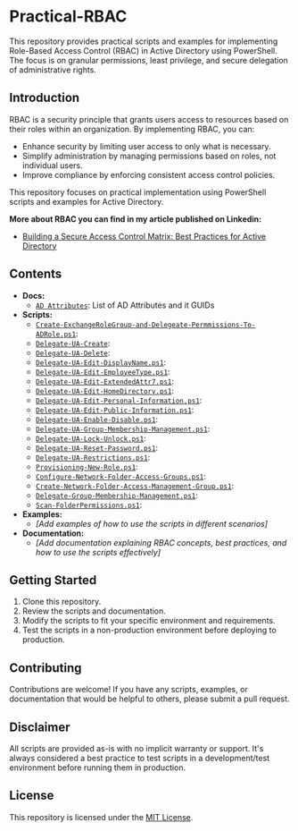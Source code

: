 # Practical-RBAC

This repository provides practical scripts and examples for implementing Role-Based Access Control (RBAC) in Active Directory using PowerShell. The focus is on granular permissions, least privilege, and secure delegation of administrative rights.

## Introduction

RBAC is a security principle that grants users access to resources based on their roles within an organization. By implementing RBAC, you can:

* Enhance security by limiting user access to only what is necessary.
* Simplify administration by managing permissions based on roles, not individual users.
* Improve compliance by enforcing consistent access control policies.

This repository focuses on practical implementation using PowerShell scripts and examples for Active Directory.

**More about RBAC you can find in my article published on Linkedin:**

- [Building a Secure Access Control Matrix: Best Practices for Active Directory](https://www.linkedin.com/pulse/building-secure-access-control-matrix-best-practices-active-zaikin-7gr4e)
>
## Contents

* **Docs:**
    * [`AD Attributes`](https://github.com/maxzaikin/Practical-RBAC/blob/main/AD%20Attributes/AD%20Attributes.md): List of AD Attributes and it GUIDs  
* **Scripts:**
    * [`Create-ExchangeRoleGroup-and-Delegeate-Permmissions-To-ADRole.ps1`](https://github.com/maxzaikin/Practical-RBAC/blob/main/Create-ExchangeRoleGroup-and-Delegeate-Permmissions-To-ADRole/Create-ExchangeRoleGroup-and-Delegeate-Permmissions-To-ADRole.ps1):
    * [`Delegate-UA-Create`](https://github.com/maxzaikin/Practical-RBAC/blob/main/Delegate-UA-Create/Delegate-UA-Create.ps1):
    * [`Delegate-UA-Delete`](https://github.com/maxzaikin/Practical-RBAC/blob/main/Delegate-UA-Delete/Delegate-UA-Delete.ps1):
    * [`Delegate-UA-Edit-DisplayName.ps1`](https://github.com/maxzaikin/Practical-RBAC/blob/main/Delegate-UA-Edit-DisplayName/Delegate-UA-Edit-DisplayName.ps1):
    * [`Delegate-UA-Edit-EmployeeType.ps1`](https://github.com/maxzaikin/Practical-RBAC/blob/main/Delegate-UA-Edit-EmployeeType/Delegate-UA-Edit-EmployeeType.ps1):
    * [`Delegate-UA-Edit-ExtendedAttr7.ps1`](https://github.com/maxzaikin/Practical-RBAC/blob/main/Delegate-UA-Edit-ExtendedAttrib/Delegate-UA-Edit-ExtendedAttr7.ps1):
    * [`Delegate-UA-Edit-HomeDirectory.ps1`](https://github.com/maxzaikin/Practical-RBAC/blob/main/Delegate-UA-Edit-HomeDirectory/Delegate-UA-Edit-HomeDirectory.ps1):
    * [`Delegate-UA-Edit-Personal-Information.ps1`](https://github.com/maxzaikin/Practical-RBAC/blob/main/Delegate-UA-Edit-Personal-Information/Delegate-UA-Edit-Personal-Information.ps1):
    * [`Delegate-UA-Edit-Public-Information.ps1`](https://github.com/maxzaikin/Practical-RBAC/blob/main/Delegate-UA-Edit-Public-Information/Delegate-UA-Edit-Public-Information.ps1):
    * [`Delegate-UA-Enable-Disable.ps1`](https://github.com/maxzaikin/Practical-RBAC/blob/main/Delegate-UA-Enable-Disable/Delegate-UA-Enable-Disable.ps1):
    * [`Delegate-UA-Group-Membership-Management.ps1`](https://github.com/maxzaikin/Practical-RBAC/blob/main/Delegate-UA-Group-Membership-Management/Delegate-UA-Group-Membership-Management.ps1):
    * [`Delegate-UA-Lock-Unlock.ps1`](https://github.com/maxzaikin/Practical-RBAC/blob/main/Delegate-UA-Lock-Unlock/Delegate-UA-Lock-Unlock.ps1):
    * [`Delegate-UA-Reset-Password.ps1`](https://github.com/maxzaikin/Practical-RBAC/blob/main/Delegate-UA-Reset-Password/Delegate-UA-Reset-Password.ps1):
    * [`Delegate-UA-Restrictions.ps1`](https://github.com/maxzaikin/Practical-RBAC/blob/main/Delegate-UA-Restrictions/Delegate-UA-Restrictions.ps1):
    * [`Provisioning-New-Role.ps1`](https://github.com/maxzaikin/Practical-RBAC/blob/main/Provisioning-New-Role/Provisioning-New-Role.ps1):
    * [`Configure-Network-Folder-Access-Groups.ps1`](https://github.com/maxzaikin/Practical-RBAC/blob/main/Shared-Folders-Access-Management/Configure-Network-Folder-Access-Groups.ps1):
    * [`Create-Network-Folder-Access-Management-Group.ps1`](https://github.com/maxzaikin/Practical-RBAC/blob/main/Shared-Folders-Access-Management/Create-Network-Folder-Access-Management-Group.ps1):
    * [`Delegate-Group-Membership-Management.ps1`](https://github.com/maxzaikin/Practical-RBAC/blob/main/Shared-Folders-Access-Management/Delegate-Group-Membership-Management.ps1):
    * [`Scan-FolderPermissions.ps1`](https://github.com/maxzaikin/Practical-RBAC/blob/main/Shared-Folders-Access-Management/Scan-FolderPermissions.ps1):
* **Examples:**
    * *[Add examples of how to use the scripts in different scenarios]*
* **Documentation:**
    * *[Add documentation explaining RBAC concepts, best practices, and how to use the scripts effectively]*

## Getting Started

1. Clone this repository.
2. Review the scripts and documentation.
3. Modify the scripts to fit your specific environment and requirements.
4. Test the scripts in a non-production environment before deploying to production.

## Contributing

Contributions are welcome! If you have any scripts, examples, or documentation that would be helpful to others, please submit a pull request.

## Disclaimer

All scripts are provided as-is with no implicit warranty or support. It's always considered a best practice to test scripts in a development/test environment before running them in production.

## License

This repository is licensed under the [MIT License](LICENSE).

